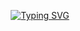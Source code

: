 <!--
**bee-p/bee-p** is a ✨ _special_ ✨ repository because its `README.md` (this file) appears on your GitHub profile.

Here are some ideas to get you started:

- 🔭 I’m currently working on ...
- 🌱 I’m currently learning ...
- 👯 I’m looking to collaborate on ...
- 🤔 I’m looking for help with ...
- 💬 Ask me about ...
- 📫 How to reach me: ...
- 😄 Pronouns: ...
- ⚡ Fun fact: ...
-->

<div align=center>
  
[![Typing SVG](https://readme-typing-svg.demolab.com?font=Tektur&pause=1000&color=000000&center=true&vCenter=true&width=435&lines=Welcome+to+Sowon's+GitHub+%3AD)](https://git.io/typing-svg)

</div>

